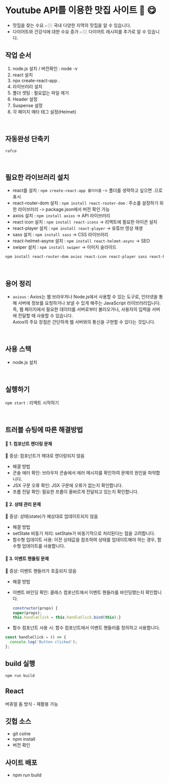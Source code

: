 # Youtube API를 이용한 맛집 사이트 🍚 😋
- 맛집을 찾는 수요 👉🏼 국내 다양한 지역의 맛집을 알 수 있습니다.
- 다이어트와 건강식에 대한 수요 증가 👉🏼 다이어트 레시피를 추가로 알 수 있습니다.

## 작업 순서
1. node.js 설치 / 버전확인 : node -v
2. react 설치
3. npx create-react-app .
4. 라이브러리 설치
5. 폴더 셋팅 : 필요없는 파일 제거
6. Header 설정
7. Suspense 설정
8. 각 페이지 메타 태그 설정(Helmet)

<br>

## 자동완성 단축키
`rafce`

<br>

## 필요한 라이브러리 설치
- react를 설치 : `npm create-react-app 폴더이름` -> 폴더를 생략하고 싶으면 .으로 표시
- react-router-dom 설치 : `npm install react-router-dom` : 주소를 설정하기 위한 라이브러리 -> package.json에서 버전 확인 가능
- axios 설치 : `npm install axios` -> API 라이브러리
- react icon 설치 : `npm install react-icons` -> 리액트에 필요한 아이콘 설치
- react-player 설치 : `npm install react-player` -> 유튜브 영상 재생
- sass 설치 : `npm install sass` -> CSS 라이브러리
- react-helmet-asyne 설치 : `npm install react-helmet-async` -> SEO
- swiper 설치 : `npm install swiper` -> 이미지 슬라이드

````bash
npm install react-router-dom axios react-icon react-player sass react-helmet-async swiper
````
<br>

## 용어 정리
- `axious` : Axios는 웹 브라우저나 Node.js에서 사용할 수 있는 도구로, 인터넷을 통해 서버에 정보를 요청하거나 보낼 수 있게 해주는 JavaScript 라이브러리입니다.
즉, 웹 페이지에서 필요한 데이터를 서버로부터 불러오거나, 사용자의 입력을 서버에 전달할 때 사용할 수 있습니다. <br>
Axios의 주요 장점은 간단하게 웹 서버와의 통신을 구현할 수 있다는 것입니다.

<br>

## 사용 스택
- node.js 설치

<br>

## 실행하기
`npm start` : 리액트 시작하기

<br>

## 트러블 슈팅에 따른 해결방법

#### 🎈 1. 컴포넌트 렌더링 문제
🔰 증상: 컴포넌트가 제대로 렌더링되지 않음 <br>
* 해결 방법
* 콘솔 에러 확인: 브라우저 콘솔에서 에러 메시지를 확인하여 문제의 원인을 파악합니다.
* JSX 구문 오류 확인: JSX 구문에 오류가 없는지 확인합니다.
* 프롭 전달 확인: 필요한 프롭이 올바르게 전달되고 있는지 확인합니다.

#### 🎈 2. 상태 관리 문제
🔰 증상: 상태(state)가 예상대로 업데이트되지 않음 <br>
* 해결 방법
* setState 비동기 처리: setState가 비동기적으로 처리된다는 점을 고려합니다.
* 함수형 업데이트 사용: 이전 상태값을 참조하여 상태를 업데이트해야 하는 경우, 함수형 업데이트를 사용합니다.

#### 🎈 3. 이벤트 핸들링 문제
🔰 증상: 이벤트 핸들러가 호출되지 않음 <br>
- 해결 방법
- 이벤트 바인딩 확인: 클래스 컴포넌트에서 이벤트 핸들러를 바인딩했는지 확인합니다.
  
  ````javascript
  constructor(props) {
  super(props);
  this.handleClick = this.handleClick.bind(this);}
  ````

- 함수 컴포넌트 사용 시: 함수 컴포넌트에서 이벤트 핸들러를 정의하고 사용합니다.

````javascript
const handleClick = () => {
  console.log('Button clicked');
};
````

## build 실행
`npm run build`

## React
버츄얼 돔 방식 - 재활용 가능

## 깃헙 소스  

- git colne
- npm install
- 버전 확인

## 사이트 배포
- npm run build
